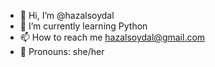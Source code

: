 - 👋 Hi, I’m @hazalsoydal
- 🌱 I’m currently learning Python
- 📫 How to reach me hazalsoydal@gmail.com
- 👻 Pronouns: she/her

<!---
hazalsoydal/hazalsoydal is a ✨ special ✨ repository because its `README.md` (this file) appears on your GitHub profile.
You can click the Preview link to take a look at your changes.
--->
